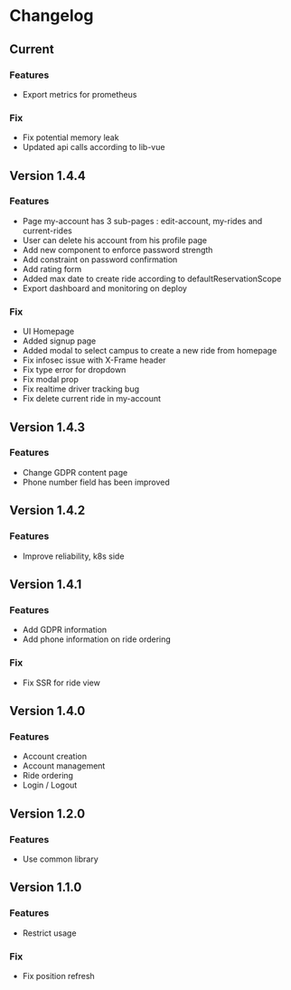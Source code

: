 # Changelog
## Current
### Features
* Export metrics for prometheus
### Fix
* Fix potential memory leak
* Updated api calls according to lib-vue
## Version 1.4.4
### Features
* Page my-account has 3 sub-pages : edit-account, my-rides and current-rides
* User can delete his account from his profile page
* Add new component to enforce password strength
* Add constraint on password confirmation
* Add rating form
* Added max date to create ride according to defaultReservationScope
* Export dashboard and monitoring on deploy
### Fix
* UI Homepage
* Added signup page
* Added modal to select campus to create a new ride from homepage
* Fix infosec issue with X-Frame header
* Fix type error for dropdown
* Fix modal prop
* Fix realtime driver tracking bug
* Fix delete current ride in my-account
## Version 1.4.3
### Features
* Change GDPR content page
* Phone number field has been improved
## Version 1.4.2
### Features
* Improve reliability, k8s side
## Version 1.4.1
### Features
* Add GDPR information
* Add phone information on ride ordering
### Fix
* Fix SSR for ride view
## Version 1.4.0
### Features
* Account creation
* Account management
* Ride ordering
* Login / Logout
## Version 1.2.0
### Features
* Use common library
## Version 1.1.0
### Features
* Restrict usage
### Fix
* Fix position refresh
